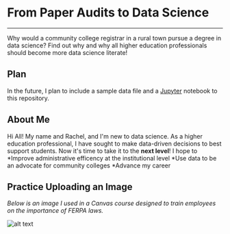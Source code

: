 # From Paper Audits to Data Science
***
Why would a community college registrar in a rural town pursue a degree in data science? Find out why and why all higher education professionals should become more data science literate!

## Plan
In the future, I plan to include a sample data file and a [Jupyter](https://jupyter.org/) notebook to this repository. 

## About Me
Hi All! My name and Rachel, and I'm new to data science. As a higher education professional, I have sought to make data-driven decisions to best support students. Now it's time to take it to the **next level**! I hope to
  *Improve administrative efficency at the institutional level
  *Use data to be an advocate for community colleges
  *Advance my career

## Practice Uploading an Image
*Below is an image I used in a Canvas course designed to train employees on the importance of FERPA laws.*

![alt text](https://github.com/user-attachments/assets/7051ea20-b0b6-46e6-b73f-e5f2f90e9eeb)

